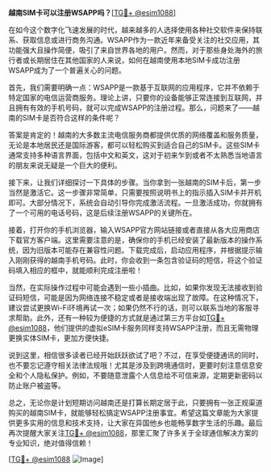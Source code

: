 **越南SIM卡可以注册WSAPP吗？**[[TG💪+ @esim1088](https://t.me/s/esim1088)]

在如今这个数字化飞速发展的时代，越来越多的人选择使用各种社交软件来保持联系、获取信息或进行商务沟通。WSAPP作为一款近年来备受关注的社交应用，其功能强大且操作简便，吸引了来自世界各地的用户。然而，对于那些身处海外的旅行者或长期居住在其他国家的人来说，如何在越南使用本地SIM卡成功注册WSAPP成为了一个普遍关心的问题。

首先，我们需要明确一点：WSAPP是一款基于互联网的应用程序，它并不依赖于特定国家的电信运营商服务。理论上讲，只要你的设备能够正常连接到互联网，并且拥有有效的手机号码，就可以完成WSAPP的注册过程。那么，问题来了——越南的SIM卡是否符合这样的条件呢？

答案是肯定的！越南的大多数主流电信服务商都提供优质的网络覆盖和服务质量，无论是本地居民还是国际游客，都可以轻松购买到适合自己的SIM卡。这些SIM卡通常支持多种语言界面，包括中文和英文，这对于初来乍到或者不太熟悉当地语言的朋友来说无疑是一个巨大的便利。

接下来，让我们详细探讨一下具体的步骤。当你拿到一张越南的SIM卡后，第一步当然是激活它。这一步骤非常简单，只需要按照说明书上的指示插入SIM卡并开机即可。大部分情况下，系统会自动引导你完成激活流程。一旦激活成功，你就拥有了一个可用的电话号码，这是后续注册WSAPP的关键所在。

接着，打开你的手机浏览器，输入WSAPP官方网站链接或者直接从各大应用商店下载官方客户端。这里需要注意的是，确保你的手机已经安装了最新版本的操作系统，因为旧版本可能存在兼容性问题。下载完成后，启动应用程序，并根据提示输入刚刚获得的越南手机号码。此时，你会收到一条包含验证码的短信，将这个验证码填入相应的框中，就能顺利完成注册啦！

当然，在实际操作过程中可能会遇到一些小插曲。比如，如果你发现无法接收到验证码短信，可能是因为网络连接不稳定或者是接收端出现了故障。在这种情况下，建议尝试更换Wi-Fi环境再试一次；如果仍然不行的话，则可以联系当地的客服寻求帮助。此外，还有一种较为便捷的方式就是通过第三方平台如[TG💪+ @esim1088](https://t.me/s/esim1088)，他们提供的虚拟eSIM卡服务同样支持WSAPP注册，而且无需物理更换实体SIM卡，更加方便快捷。

说到这里，相信很多读者已经开始跃跃欲试了吧？不过，在享受便捷通讯的同时，也不要忘记遵守相关法律法规哦！尤其是涉及到跨境通信时，更要时刻注意信息安全和个人隐私保护。例如，不要随意泄露个人信息给不可信来源，定期更新密码以防止账户被盗等。

总之，无论你是计划短期访问越南还是打算长期定居于此，只要拥有一张正规渠道购买的越南SIM卡，就能够轻松搞定WSAPP注册事宜。希望这篇文章能为大家提供更多实用的信息和技术支持，让大家在异国他乡也能畅享数字生活的乐趣。最后再次提醒大家关注[TG💪+ @esim1088](https://t.me/s/esim1088)，那里汇聚了许多关于全球通信解决方案的专业知识，绝对值得信赖！

[[TG💪+ @esim1088](https://t.me/s/esim1088) ![Image](https://i.postimg.cc/4NQfJmqS/Snipaste-2025-05-13-00-14-12.png)]